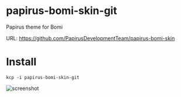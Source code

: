 papirus-bomi-skin-git
==================
Papirus theme for Bomi

URL: https://github.com/PapirusDevelopmentTeam/papirus-bomi-skin

# Install
```
kcp -i papirus-bomi-skin-git
```

![screenshot](https://raw.githubusercontent.com/varlesh/papirus-suite/41977eb7191d2c336b08f3a78fc34a941458fe48/papirus-pack-qtcurve-preview.png)
